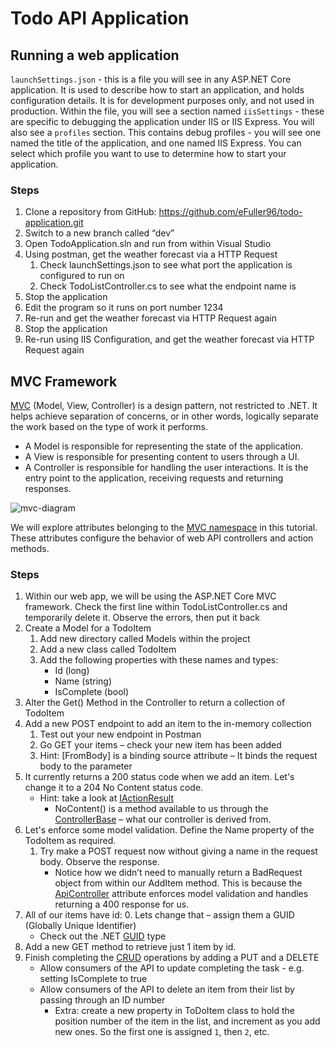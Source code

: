 # Todo API Application 

 ## Running a web application 
`launchSettings.json` - this is a file you will see in any ASP.NET Core application. It is used to describe how to start an application, and holds configuration details. It is for development purposes only, and not used in production. Within the file, you will see a section named `iisSettings` - these are specific to debugging the application under IIS or IIS Express. You will also see a `profiles` section. This contains debug profiles - you will see one named the title of the application, and one named IIS Express. You can select which profile you want to use to determine how to start your application.

### Steps
1. Clone a repository from GitHub: https://github.com/eFuller96/todo-application.git 
1. Switch to a new branch called “dev” 
1. Open TodoApplication.sln and run from within Visual Studio 
1. Using postman, get the weather forecast via a HTTP Request 
    1. Check launchSettings.json to see what port the application is configured to run on 
    1. Check TodoListController.cs to see what the endpoint name is 
1. Stop the application 
1. Edit the program so it runs on port number 1234 
1. Re-run and get the weather forecast via HTTP Request again 
1. Stop the application 
1. Re-run using IIS Configuration, and get the weather forecast via HTTP Request again 

## MVC Framework 

[MVC](https://docs.microsoft.com/en-us/aspnet/core/mvc/overview?view=aspnetcore-6.0) (Model, View, Controller) is a design pattern, not restricted to .NET. It helps achieve separation of concerns, or in other words, logically separate the work based on the type of work it performs.  

- A Model is responsible for representing the state of the application.  
- A View is responsible for presenting content to users through a UI.
- A Controller is responsible for handling the user interactions. It is the entry point to the application, receiving requests and returning responses.  

![mvc-diagram](https://miro.medium.com/max/1400/1*dmXICCnEuM8toPGdwsJ-Xg.png)

We will explore attributes belonging to the [MVC namespace](https://docs.microsoft.com/en-us/dotnet/api/microsoft.aspnetcore.mvc?view=aspnetcore-6.0) in this tutorial. These attributes configure the behavior of web API controllers and action methods.

### Steps
1. Within our web app, we will be using the ASP.NET Core MVC framework. Check the first line within TodoListController.cs and temporarily delete it. Observe the errors, then put it back 
1. Create a Model for a TodoItem 
    1. Add new directory called Models within the project 
    1. Add a new class called TodoItem 
    1. Add the following properties with these names and types: 
        - Id (long) 
        - Name (string) 
        - IsComplete (bool) 
1. Alter the Get() Method in the Controller to return a collection of TodoItem 
1. Add a new POST endpoint to add an item to the in-memory collection 
    1. Test out your new endpoint in Postman 
    1. Go GET your items – check your new item has been added 
    1. Hint: [FromBody] is a binding source attribute – It binds the request body to the parameter 
1. It currently returns a 200 status code when we add an item. Let's change it to a 204 No Content status code. 
    - Hint: take a look at [IActionResult](https://docs.microsoft.com/en-us/aspnet/core/web-api/action-return-types?view=aspnetcore-6.0) 
        - NoContent() is a method available to us through the [ControllerBase](https://docs.microsoft.com/en-us/dotnet/api/microsoft.aspnetcore.mvc.controllerbase?view=aspnetcore-6.0) – what our controller is derived from. 
1. Let's enforce some model validation. Define the Name property of the TodoItem as required. 
    1. Try make a POST request now without giving a name in the request body. Observe the response. 
        - Notice how we didn’t need to manually return a BadRequest object from within our AddItem method. This is because the [ApiController](https://docs.microsoft.com/en-us/aspnet/core/web-api/?view=aspnetcore-6.0#automatic-http-400-responses) attribute enforces model validation and handles returning a 400 response for us. 
1. All of our items have id: 0. Lets change that – assign them a GUID (Globally Unique Identifier)
    - Check out the .NET [GUID](https://docs.microsoft.com/en-us/dotnet/api/system.guid.newguid?view=net-6.0) type
1. Add a new GET method to retrieve just 1 item by id. 
1. Finish completing the [CRUD](https://www.codecademy.com/article/what-is-crud) operations by adding a PUT and a DELETE
    - Allow consumers of the API to update completing the task - e.g. setting IsComplete to true
    - Allow consumers of the API to delete an item from their list by passing through an ID number
        - Extra: create a new property in ToDoItem class to hold the position number of the item in the list, and increment as you add new ones. So the first one is assigned `1`, then `2`, etc.